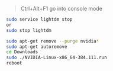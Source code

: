 > Ctrl+Alt+F1 
> go into console mode
~~~bash
sudo service lightdm stop
or
sudo stop lightdm

sudo apt-get remove --purge nvidia*
sudo apt-get autoremove
cd Downloads
sudo ./NVIDIA-Linux-x86_64-384.111.run
reboot
~~~
